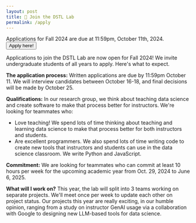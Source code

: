 ```yaml
---
layout: post
title: 📝 Join the DSTL Lab
permalink: /apply
---
```


<p class="notice apply-banner">
Applications for Fall 2024 are due at 11:59pm, October 11th, 2024.
<a href="https://forms.gle/Xpez96nbGYmPjYF8A" target="_blank"><button class="apply-button">Apply here!</button></a>
</p>

Applications to join the DSTL Lab are now open for Fall 2024! We invite
undergraduate students of all years to apply. Here's what to expect.

**The application process:** Written applications are due by 11:59pm October 11.
We will interview candidates between October 16-18, and final decisions will be
made by October 25.

**Qualifications:** In our research group, we think about teaching data science
and create software to make that process better for instructors. We're looking
for teammates who:

- Love teaching! We spend lots of time thinking about teaching and learning data
  science to make that process better for both instructors and students.
- Are excellent programmers. We also spend lots of time writing code to create
  new tools that instructors and students can use in the data science classroom.
  We write Python and JavaScript.

**Commitment:** We are looking for teammates who can commit at least 10 hours
per week for the upcoming academic year from Oct. 29, 2024 to June 6, 2025.

**What will I work on?** This year, the lab will split into 3 teams working on
separate projects. We'll meet once per week to update each other on project
status. Our projects this year are really exciting, in our humble opinion,
ranging from a study on instructor GenAI usage via a collaboration with Google
to designing new LLM-based tools for data science.
